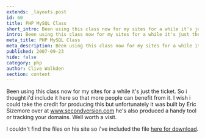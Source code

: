 ```yaml
---
extends: _layouts.post
id: 60
title: PHP MySQL Class
short_intro: Been using this class now for my sites for a while it's just the ticket.
intro: Been using this class now for my sites for a while it's just the ticket.
meta_title: PHP MySQL Class
meta_description: Been using this class now for my sites for a while it's just the ticket.
published: 2007-09-23
hide: false
category: php
author: Clive Walkden
section: content
---
```


Been using this class now for my sites for a while it's just the ticket. So i thought i'd include it here so that more people can benefit from it. I wish i could take the credit for producing this but unfortunately it was built by Eric Sizemore over at <a href="http://www.secondversion.com" target="_blank" title="Second Version">www.secondversion.com</a> he's also produced a handy tool or tracking your domains. Well worth a visit.

I couldn't find the files on his site so i've included the file <a href="http://blog.cwenterprises.co.uk/wp-content/uploads/2007/09/mysql-class1.txt" title="here for download">here for download</a>.
